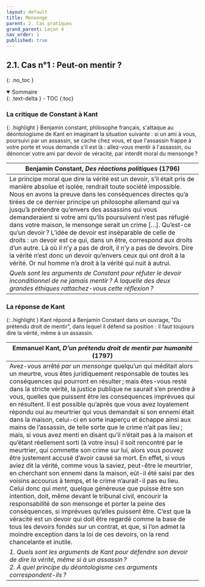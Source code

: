 ```yaml
---
layout: default
title: Mensonge
parent: 2. Cas pratiques
grand_parent: Leçon 4
nav_order: 1
published: true
---
```

## 2.1. Cas n°1 : Peut-on mentir ?
{: .no_toc }

<details open markdown="block">
  <summary>
    Sommaire
  </summary>
  {: .text-delta }
- TOC
{:toc}
</details>

### La critique de Constant à Kant

{: .highlight }
Benjamin constant, philosophe français, s'attaque au déontologisme de Kant en imaginant la situation suivante : si un ami à vous, poursuivi par un assassin, se cache chez vous, et que l'assassin frappe à votre porte et vous demande s'il est là : allez-vous mentir à l'assassin, ou dénoncer votre ami par devoir de véracité, par interdit moral du mensonge ?


| Benjamin Constant, *Des réactions politiques* (1796)|
| ---------------------------------- |
| Le principe moral que dire la vérité est un devoir, s’il était pris de manière absolue et isolée, rendrait toute société impossible. Nous en avons la preuve dans les conséquences directes qu’a tirées de ce dernier principe un philosophe allemand qui va jusqu’à prétendre qu’envers des assassins qui vous demanderaient si votre ami qu’ils poursuivent n’est pas réfugié dans votre maison, le mensonge serait un crime […]. Qu’est-ce qu’un devoir ? L’idée de devoir est inséparable de celle de droits : un devoir est ce qui, dans un être, correspond aux droits d’un autre. Là où il n’y a pas de droit, il n’y a pas de devoirs. Dire la vérité n’est donc un devoir qu’envers ceux qui ont droit à la vérité. Or nul homme n’a droit à la vérité qui nuit à autrui. |
| *Quels sont les arguments de Constant pour réfuter le devoir inconditionnel de ne jamais mentir ? À laquelle des deux grandes éthiques rattachez-vous cette réflexion ?*   |

### La réponse de Kant

{: .highlight }
Kant répond à Benjamin Constant dans un ouvrage, "Du prétendu droit de mentir", dans lequel il défend sa position : il faut toujours dire la vérité, même à un assassin.


| Emmanuel Kant, *D’un prétendu droit de mentir par humanité* (1797) |
| ---------------------------------------------- |
| Avez-vous arrêté _par un mensonge_ quelqu’un qui méditait alors un meurtre, vous êtes juridiquement responsable de toutes les conséquences qui pourront en résulter ; mais êtes-vous resté dans la stricte vérité, la justice publique ne saurait s’en prendre à vous, quelles que puissent être les conséquences imprévues qui en résultent. Il est possible qu’après que vous avez loyalement répondu oui au meurtrier qui vous demandait si son ennemi était dans la maison, celui-ci en sorte inaperçu et échappe ainsi aux mains de l’assassin, de telle sorte que le crime n’ait pas lieu ; mais, si vous avez menti en disant qu’il n’était pas à la maison et qu’étant réellement sorti (à votre insu) il soit rencontré par le meurtrier, qui commette son crime sur lui, alors vous pouvez être justement accusé d’avoir causé sa mort. En effet, si vous aviez dit la vérité, comme vous la saviez, peut-être le meurtrier, en cherchant son ennemi dans la maison, eût-il été saisi par des voisins accourus à temps, et le crime n’aurait-il pas eu lieu. Celui donc qui _ment_, quelque généreuse que puisse être son intention, doit, même devant le tribunal civil, encourir la responsabilité de son mensonge et porter la peine des conséquences, si imprévues qu’elles puissent être. C’est que la véracité est un devoir qui doit être regardé comme la base de tous les devoirs fondés sur un contrat, et que, si l’on admet la moindre exception dans la loi de ces devoirs, on la rend chancelante et inutile. |
| *1. Quels sont les arguments de Kant pour défendre son devoir de dire la vérité, même si à un assassin ? <br> 2. À quel principe du déontologisme ces arguments correspondent-ils ?*   |

